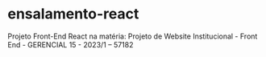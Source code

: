 # ensalamento-react
Projeto Front-End React na matéria: Projeto de Website Institucional - Front End - GERENCIAL 15 - 2023/1 – 57182

